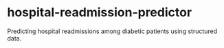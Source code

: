 # hospital-readmission-predictor
Predicting hospital readmissions among diabetic patients using structured data.
